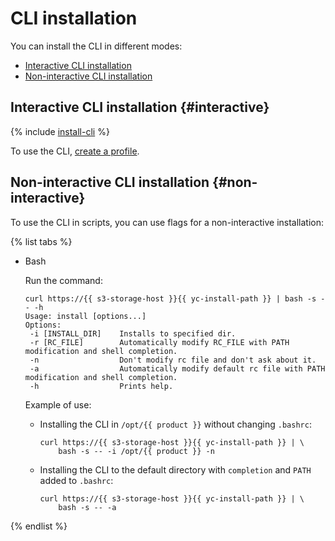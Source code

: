 # CLI installation

You can install the CLI in different modes:
- [Interactive CLI installation](#interactive)
- [Non-interactive CLI installation](#non-interactive)

## Interactive CLI installation {#interactive}

{% include [install-cli](../../_includes/cli/install-cli.md) %}

To use the CLI, [create a profile](profile/profile-create.md).

## Non-interactive CLI installation {#non-interactive}

To use the CLI in scripts, you can use flags for a non-interactive installation:

{% list tabs %}

- Bash

   Run the command:

   ```
   curl https://{{ s3-storage-host }}{{ yc-install-path }} | bash -s -- -h
   Usage: install [options...]
   Options:
    -i [INSTALL_DIR]    Installs to specified dir.
    -r [RC_FILE]        Automatically modify RC_FILE with PATH modification and shell completion.
    -n                  Don't modify rc file and don't ask about it.
    -a                  Automatically modify default rc file with PATH modification and shell completion.
    -h                  Prints help.
   ```

   Example of use:
   - Installing the CLI in `/opt/{{ product }}` without changing `.bashrc`:

      ```
      curl https://{{ s3-storage-host }}{{ yc-install-path }} | \
          bash -s -- -i /opt/{{ product }} -n
      ```
   - Installing the CLI to the default directory with `completion` and `PATH` added to `.bashrc`:

      ```
      curl https://{{ s3-storage-host }}{{ yc-install-path }} | \
          bash -s -- -a
      ```

{% endlist %}


